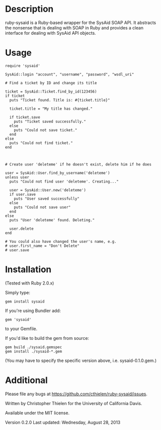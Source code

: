 Description
===========
ruby-sysaid is a Ruby-based wrapper for the SysAid SOAP API. It abstracts
the nonsense that is dealing with SOAP in Ruby and provides a clean interface
for dealing with SysAid API objects.

Usage
=====
    
    require 'sysaid'
    
    SysAid::login "account", "username", "password", "wsdl_uri"
    
    # Find a ticket by ID and change its title
    
    ticket = SysAid::Ticket.find_by_id(123456)
    if ticket
      puts "Ticket found. Title is: #{ticket.title}"
      
      ticket.title = "My title has changed."
      
      if ticket.save
        puts "Ticket saved successfully."
      else
        puts "Could not save ticket."
      end
    else
      puts "Could not find ticket."
    end
    
    
    
    # Create user 'deleteme' if he doesn't exist, delete him if he does
    
    user = SysAid::User.find_by_username('deleteme')
    unless user
      puts "Could not find user 'deleteme'. Creating..."
      
      user = SysAid::User.new('deleteme')
      if user.save
        puts "User saved successfully"
      else
        puts "Could not save user"
      end
    else
      puts "User 'deleteme' found. Deleting."
      
      user.delete
    end
    
    # You could also have changed the user's name, e.g.
    # user.first_name = "Don't Delete"
    # user.save
    

Installation
============
(Tested with Ruby 2.0.x)

Simply type:

    gem install sysaid

If you're using Bundler add:

    gem 'sysaid'

to your Gemfile.

If you'd like to build the gem from source:

    gem build ./sysaid.gemspec
    gem install ./sysaid-*.gem

(You may have to specify the specific version above, i.e. sysaid-0.1.0.gem.)

Additional
==========
Please file any bugs at https://github.com/cthielen/ruby-sysaid/issues.

Written by Christopher Thielen for the University of California Davis.

Available under the MIT license.

Version 0.2.0
Last updated: Wednesday, August 28, 2013
